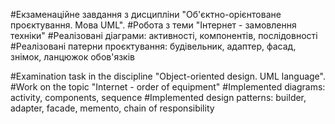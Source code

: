 #Екзаменаційне завдання з дисципліни "Об'єктно-орієнтоване проєктування. Мова UML".
#Робота з теми "Інтернет - замовлення техніки"
#Реалізовані діаграми: активності, компонентів, послідовності
#Реалізовані патерни проєктування: будівельник, адаптер, фасад, знімок, ланцюжок обов'язків

#Examination task in the discipline "Object-oriented design. UML language".
#Work on the topic "Internet - order of equipment"
#Implemented diagrams: activity, components, sequence
#Implemented design patterns: builder, adapter, facade, memento, chain of responsibility

